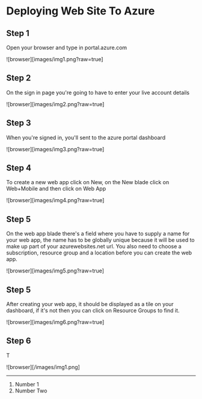 ﻿# Deploying Web Site To Azure

## Step 1

Open your browser and type in portal.azure.com

![browser][images/img1.png?raw=true]

## Step 2

On the sign in page you're going to have to enter your live account details

![browser][images/img2.png?raw=true]

## Step 3

When you're signed in, you'll sent to the azure portal dashboard

![browser][images/img3.png?raw=true]

## Step 4

To create a new web app click on New, on the New blade click on Web+Mobile and then click on Web App

![browser][images/img4.png?raw=true]

## Step 5

On the web app blade there's a field where you have to supply a name for your web app, the name has to be globally unique because it will be used to make up part of your azurewebsites.net url. You also need to choose a subscription, resource group and a location before you can create the web app.

![browser][images/img5.png?raw=true]

## Step 5

After creating your web app, it should be displayed as a tile on your dashboard, if it's not then you can click on Resource Groups to find it.

![browser][images/img6.png?raw=true]

## Step 6

T

![browser][/images/img1.png]

* * *

1.  Number 1
2.  Number Two